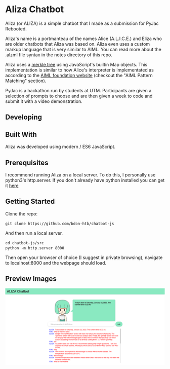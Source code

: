 # Aliza Chatbot

Aliza (or ALIZA) is a simple chatbot that I made as a submission for PyJac Rebooted.

Aliza's name is a portmanteau of the names Alice (A.L.I.C.E.) and Eliza who
are older chatbots that Aliza was based on. Aliza even uses a custom markup language
that is very similar to AIML. You can read more about the .alzml file syntax in the notes directory of this repo.

Aliza uses a [merkle tree](https://en.wikipedia.org/wiki/Merkle_tree) using JavaScript's
builtin Map objects. This implementation is similar to how Alice's interpreter is
implementated as according to the [AIML foundation website](http://www.aiml.foundation/doc.html) (checkout the "AIML Pattern Matching" section).

PyJac is a hackathon run by students at UTM. Participants are given a selection
of prompts to choose and are then given a week to code and submit it with a video demonstration.

## Developing

## Built With
Aliza was developed using modern / ES6 JavaScript.

## Prerequisites
I recommend running Aliza on a local server. To do this, I personally use python3's
http.server. If you don't already have python installed you can get it [here](https://www.python.org/downloads/)

## Getting Started
Clone the repo:
```
git clone https://github.com/bdon-htb/chatbot-js
```
And then run a local server.
```
cd chatbot-js/src
python -m http.server 8000
```
Then open your browser of choice (I suggest in private browsing), navigate to localhost:8000 and the webpage should load.

## Preview Images
![Screenshot of Aliza Interface](https://github.com/bdon-htb/chatbot-js/blob/main/preview_images/screenshot.png)
